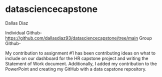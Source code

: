 # datasciencecapstone

Dallas Diaz

Individual Github- https://github.com/dallasdiaz93/datasciencecapstone/tree/main
Group Github- 

My contribution to assignment #1 has been contributing ideas on what to include on our dashboard for the HR capstone project 
and writing the Statement of Work document. Additionally, I added my contribution to the PowerPoint and creating my GitHub with a 
data capstone repository. 
